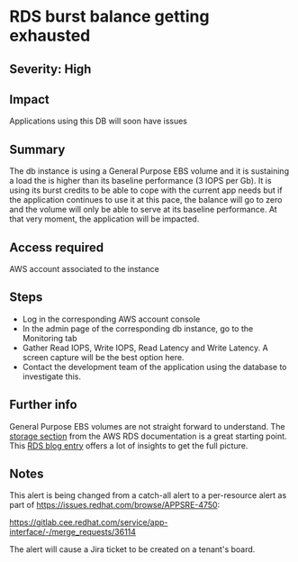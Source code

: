 # RDS burst balance getting exhausted

## Severity: High

## Impact

Applications using this DB will soon have issues

## Summary

The db instance is using a General Purpose EBS volume and it is sustaining a load the is higher than its baseline performance (3 IOPS per Gb). It is using its burst credits to be able to cope with the current app needs but if the application continues to use it at this pace, the balance will go to zero and the volume will only be able to serve at its baseline performance. At that very moment, the application will be impacted.

## Access required

AWS account associated to the instance

## Steps

* Log in the corresponding AWS account console
* In the admin page of the corresponding db instance, go to the Monitoring tab
* Gather Read IOPS, Write IOPS, Read Latency and Write Latency. A screen capture will be the best option here.
* Contact the development team of the application using the database to investigate this.

## Further info

General Purpose EBS volumes are not straight forward to understand. The [storage section](https://docs.aws.amazon.com/AmazonRDS/latest/UserGuide/CHAP_Storage.html) from the AWS RDS documentation is a great starting point. This [RDS blog entry](https://aws.amazon.com/es/blogs/database/understanding-burst-vs-baseline-performance-with-amazon-rds-and-gp2/) offers a lot of insights to get the full picture.

## Notes

This alert is being changed from a catch-all alert to a per-resource alert as part of https://issues.redhat.com/browse/APPSRE-4750:

https://gitlab.cee.redhat.com/service/app-interface/-/merge_requests/36114

The alert will cause a Jira ticket to be created on a tenant's board.

